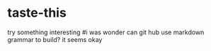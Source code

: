 # taste-this
try something interesting
#i was wonder can git hub use markdown grammar to build?
it seems okay
